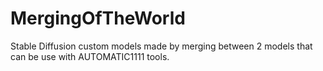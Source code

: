 # MergingOfTheWorld
Stable Diffusion custom models made by merging between 2 models that can be use with AUTOMATIC1111 tools.
